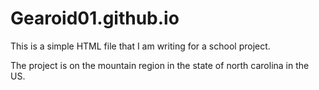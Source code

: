 # Gearoid01.github.io
This is a simple HTML file that I am writing for a school project.

The project is on the mountain region in the state of north carolina in the US.
